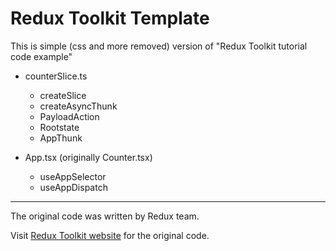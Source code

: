 # Redux Toolkit Template

This is simple (css and more removed) version of "Redux Toolkit tutorial code example"

- counterSlice.ts

  - createSlice
  - createAsyncThunk
  - PayloadAction
  - Rootstate
  - AppThunk

- App.tsx (originally Counter.tsx)

  - useAppSelector
  - useAppDispatch

---

The original code was written by Redux team.

Visit [Redux Toolkit website](https://redux-toolkit.js.org/) for the original code.
